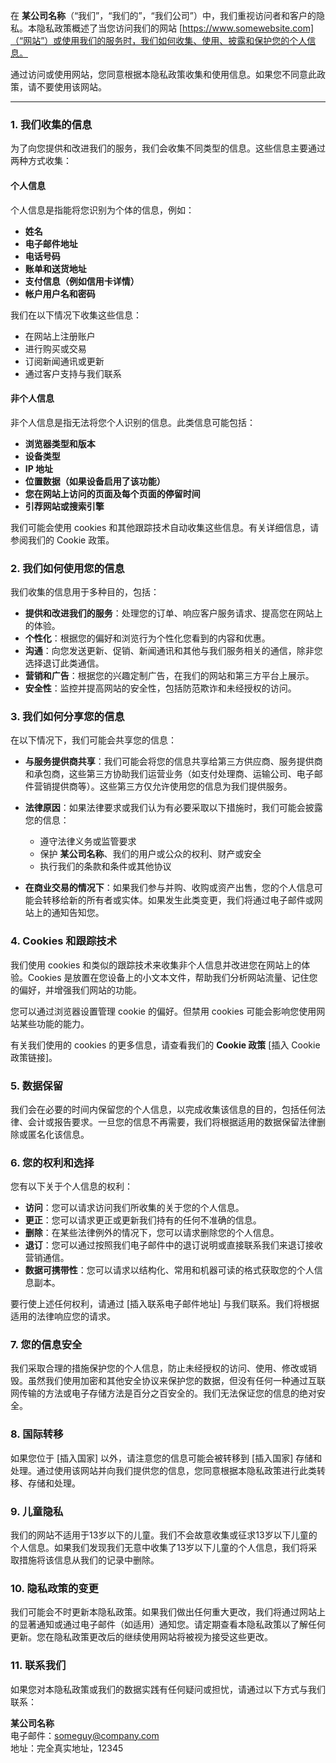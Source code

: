 在 **某公司名称**（“我们”，“我们的”，“我们公司”）中，我们重视访问者和客户的隐私。本隐私政策概述了当您访问我们的网站 [https://www.somewebsite.com]（“网站”）或使用我们的服务时，我们如何收集、使用、披露和保护您的个人信息。

通过访问或使用网站，您同意根据本隐私政策收集和使用信息。如果您不同意此政策，请不要使用该网站。

---

### 1. **我们收集的信息**

为了向您提供和改进我们的服务，我们会收集不同类型的信息。这些信息主要通过两种方式收集：

#### **个人信息**

个人信息是指能将您识别为个体的信息，例如：

- **姓名**
- **电子邮件地址**
- **电话号码**
- **账单和送货地址**
- **支付信息（例如信用卡详情）**
- **帐户用户名和密码**

我们在以下情况下收集这些信息：

- 在网站上注册账户
- 进行购买或交易
- 订阅新闻通讯或更新
- 通过客户支持与我们联系

#### **非个人信息**

非个人信息是指无法将您个人识别的信息。此类信息可能包括：

- **浏览器类型和版本**
- **设备类型**
- **IP 地址**
- **位置数据（如果设备启用了该功能）**
- **您在网站上访问的页面及每个页面的停留时间**
- **引荐网站或搜索引擎**

我们可能会使用 cookies 和其他跟踪技术自动收集这些信息。有关详细信息，请参阅我们的 Cookie 政策。

### 2. **我们如何使用您的信息**

我们收集的信息用于多种目的，包括：

- **提供和改进我们的服务**：处理您的订单、响应客户服务请求、提高您在网站上的体验。
- **个性化**：根据您的偏好和浏览行为个性化您看到的内容和优惠。
- **沟通**：向您发送更新、促销、新闻通讯和其他与我们服务相关的通信，除非您选择退订此类通信。
- **营销和广告**：根据您的兴趣定制广告，在我们的网站和第三方平台上展示。
- **安全性**：监控并提高网站的安全性，包括防范欺诈和未经授权的访问。

### 3. **我们如何分享您的信息**

在以下情况下，我们可能会共享您的信息：

- **与服务提供商共享**：我们可能会将您的信息共享给第三方供应商、服务提供商和承包商，这些第三方协助我们运营业务（如支付处理商、运输公司、电子邮件营销提供商等）。这些第三方仅允许使用您的信息为我们提供服务。
- **法律原因**：如果法律要求或我们认为有必要采取以下措施时，我们可能会披露您的信息：

  - 遵守法律义务或监管要求
  - 保护 **某公司名称**、我们的用户或公众的权利、财产或安全
  - 执行我们的条款和条件或其他协议

- **在商业交易的情况下**：如果我们参与并购、收购或资产出售，您的个人信息可能会转移给新的所有者或实体。如果发生此类变更，我们将通过电子邮件或网站上的通知告知您。

### 4. **Cookies 和跟踪技术**

我们使用 cookies 和类似的跟踪技术来收集非个人信息并改进您在网站上的体验。Cookies 是放置在您设备上的小文本文件，帮助我们分析网站流量、记住您的偏好，并增强我们网站的功能。

您可以通过浏览器设置管理 cookie 的偏好。但禁用 cookies 可能会影响您使用网站某些功能的能力。

有关我们使用的 cookies 的更多信息，请查看我们的 **Cookie 政策** [插入 Cookie 政策链接]。

### 5. **数据保留**

我们会在必要的时间内保留您的个人信息，以完成收集该信息的目的，包括任何法律、会计或报告要求。一旦您的信息不再需要，我们将根据适用的数据保留法律删除或匿名化该信息。

### 6. **您的权利和选择**

您有以下关于个人信息的权利：

- **访问**：您可以请求访问我们所收集的关于您的个人信息。
- **更正**：您可以请求更正或更新我们持有的任何不准确的信息。
- **删除**：在某些法律例外的情况下，您可以请求删除您的个人信息。
- **退订**：您可以通过按照我们电子邮件中的退订说明或直接联系我们来退订接收营销通信。
- **数据可携带性**：您可以请求以结构化、常用和机器可读的格式获取您的个人信息副本。

要行使上述任何权利，请通过 [插入联系电子邮件地址] 与我们联系。我们将根据适用的法律响应您的请求。

### 7. **您的信息安全**

我们采取合理的措施保护您的个人信息，防止未经授权的访问、使用、修改或销毁。虽然我们使用加密和其他安全协议来保护您的数据，但没有任何一种通过互联网传输的方法或电子存储方法是百分之百安全的。我们无法保证您的信息的绝对安全。

### 8. **国际转移**

如果您位于 [插入国家] 以外，请注意您的信息可能会被转移到 [插入国家] 存储和处理。通过使用该网站并向我们提供您的信息，您同意根据本隐私政策进行此类转移、存储和处理。

### 9. **儿童隐私**

我们的网站不适用于13岁以下的儿童。我们不会故意收集或征求13岁以下儿童的个人信息。如果我们发现我们无意中收集了13岁以下儿童的个人信息，我们将采取措施将该信息从我们的记录中删除。

### 10. **隐私政策的变更**

我们可能会不时更新本隐私政策。如果我们做出任何重大更改，我们将通过网站上的显著通知或通过电子邮件（如适用）通知您。请定期查看本隐私政策以了解任何更新。您在隐私政策更改后的继续使用网站将被视为接受这些更改。

### 11. **联系我们**

如果您对本隐私政策或我们的数据实践有任何疑问或担忧，请通过以下方式与我们联系：

**某公司名称**  
电子邮件：[someguy@company.com](mailto:someguy@company.com)  
地址：完全真实地址，12345
